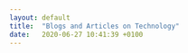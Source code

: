 ```yaml
---
layout: default 
title:  "Blogs and Articles on Technology"
date:   2020-06-27 10:41:39 +0100
---
```

